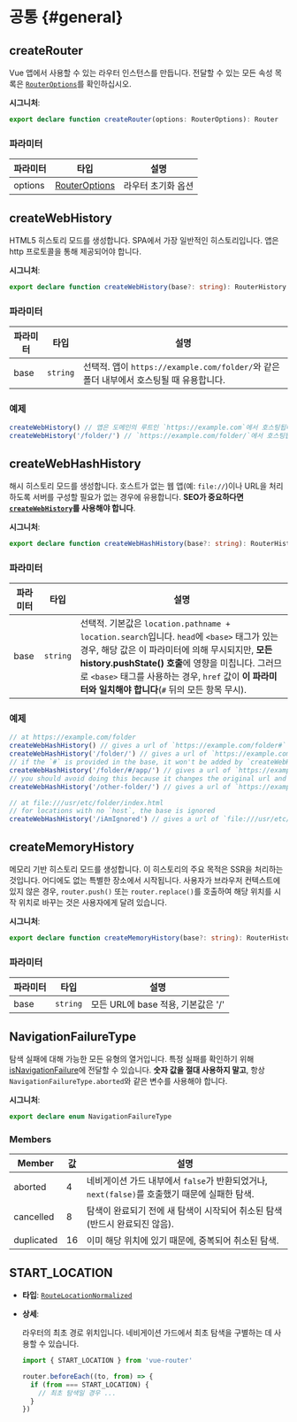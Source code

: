 # 공통 {#general}

## createRouter

Vue 앱에서 사용할 수 있는 라우터 인스턴스를 만듭니다.
전달할 수 있는 모든 속성 목록은 [`RouterOptions`](/api/typescript/router-options.html)를 확인하십시오.

**시그니처**:

```typescript
export declare function createRouter(options: RouterOptions): Router
```

### 파라미터

| 파라미터    | 타입                              | 설명         |
|---------|---------------------------------|------------|
| options | [RouterOptions](/api/typescript/router-options.html) | 라우터 초기화 옵션 |

## createWebHistory

HTML5 히스토리 모드를 생성합니다.
SPA에서 가장 일반적인 히스토리입니다.
앱은 http 프로토콜을 통해 제공되어야 합니다.

**시그니처**:

```typescript
export declare function createWebHistory(base?: string): RouterHistory
```

### 파라미터

| 파라미터 | 타입       | 설명                                                              |
|------|----------|-----------------------------------------------------------------|
| base | `string` | 선택적. 앱이 `https://example.com/folder/`와 같은 폴더 내부에서 호스팅될 때 유용합니다. |

### 예제

```js
createWebHistory() // 앱은 도메인의 루트인 `https://example.com`에서 호스팅됩니다.
createWebHistory('/folder/') // `https://example.com/folder/`에서 호스팅됩니다.
```

## createWebHashHistory

해시 히스토리 모드를 생성합니다.
호스트가 없는 웹 앱(예: `file://`)이나 URL을 처리하도록 서버를 구성할 필요가 없는 경우에 유용합니다.
**SEO가 중요하다면 [`createWebHistory`](/api/styles/general.html#createwebhistory)를 사용해야 합니다**.

**시그니처**:

```typescript
export declare function createWebHashHistory(base?: string): RouterHistory
```

### 파라미터

| 파라미터 | 타입     | 설명                                                                                                                                                                                                                           |
|------| -------- |------------------------------------------------------------------------------------------------------------------------------------------------------------------------------------------------------------------------------|
| base | `string` | 선택적. 기본값은 `location.pathname + location.search`입니다. `head`에 `<base>` 태그가 있는 경우, 해당 값은 이 파라미터에 의해 무시되지만, **모든 history.pushState() 호출**에 영향을 미칩니다. 그러므로 `<base>` 태그를 사용하는 경우, `href` 값이 **이 파라미터와 일치해야 합니다**(`#` 뒤의 모든 항목 무시). |

### 예제

```js
// at https://example.com/folder
createWebHashHistory() // gives a url of `https://example.com/folder#`
createWebHashHistory('/folder/') // gives a url of `https://example.com/folder/#`
// if the `#` is provided in the base, it won't be added by `createWebHashHistory`
createWebHashHistory('/folder/#/app/') // gives a url of `https://example.com/folder/#/app/`
// you should avoid doing this because it changes the original url and breaks copying urls
createWebHashHistory('/other-folder/') // gives a url of `https://example.com/other-folder/#`

// at file:///usr/etc/folder/index.html
// for locations with no `host`, the base is ignored
createWebHashHistory('/iAmIgnored') // gives a url of `file:///usr/etc/folder/index.html#`
```

## createMemoryHistory

메모리 기반 히스토리 모드를 생성합니다.
이 히스토리의 주요 목적은 SSR을 처리하는 것입니다.
어디에도 없는 특별한 장소에서 시작됩니다.
사용자가 브라우저 컨텍스트에 있지 않은 경우, `router.push()` 또는 `router.replace()`를 호출하여 해당 위치를 시작 위치로 바꾸는 것은 사용자에게 달려 있습니다.

**시그니처**:

```typescript
export declare function createMemoryHistory(base?: string): RouterHistory
```

### 파라미터

| 파라미터 | 타입     | 설명                        |
| --------- | -------- |---------------------------|
| base      | `string` | 모든 URL에 base 적용, 기본값은 '/' |

## NavigationFailureType

탐색 실패에 대해 가능한 모든 유형의 열거입니다.
특정 실패를 확인하기 위해 [isNavigationFailure](/guide/advanced/navigation-failures.html#differentiating-navigation-failures)에 전달할 수 있습니다.
**숫자 값을 절대 사용하지 말고**, 항상 `NavigationFailureType.aborted`와 같은 변수를 사용해야 합니다.

**시그니처**:

```typescript
export declare enum NavigationFailureType
```

### Members

| Member     | 값   | 설명                                                             |
| ---------- |-----|----------------------------------------------------------------|
| aborted    | 4   | 네비게이션 가드 내부에서 `false`가 반환되었거나, `next(false)`를 호출했기 때문에 실패한 탐색. |
| cancelled  | 8   | 탐색이 완료되기 전에 새 탐색이 시작되어 취소된 탐색(반드시 완료되진 않음).                    |
| duplicated | 16  | 이미 해당 위치에 있기 때문에, 중복되어 취소된 탐색.                                 |

## START_LOCATION

- **타입**: [`RouteLocationNormalized`](/api/typescript/route-location-normalized.html)
- **상세**:

  라우터의 최초 경로 위치입니다. 네비게이션 가드에서 최초 탐색을 구별하는 데 사용할 수 있습니다.

  ```js
  import { START_LOCATION } from 'vue-router'

  router.beforeEach((to, from) => {
    if (from === START_LOCATION) {
      // 최초 탐색일 경우 ...
    }
  })
  ```
